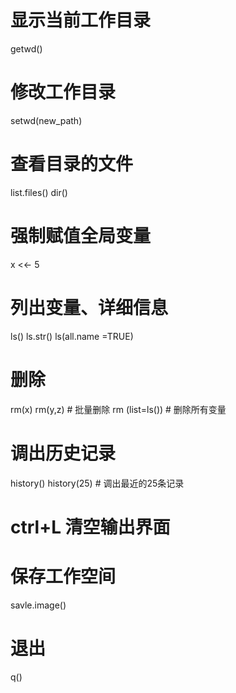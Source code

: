 # 显示当前工作目录
getwd()
# 修改工作目录
setwd(new_path)

# 查看目录的文件
list.files()
dir()
# 强制赋值全局变量
x <<- 5 

# 列出变量、详细信息
ls()
ls.str()
ls(all.name =TRUE)

# 删除
rm(x)
rm(y,z) # 批量删除
rm (list=ls()) # 删除所有变量

# 调出历史记录
history()
history(25) # 调出最近的25条记录

# ctrl+L 清空输出界面

# 保存工作空间
savle.image()

# 退出
q()
